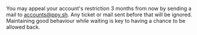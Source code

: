 You may appeal your account's restriction 3 months from now by sending a mail to accounts@ppy.sh. Any ticket or mail sent before that will be ignored. Maintaining good behaviour while waiting is key to having a chance to be allowed back.
